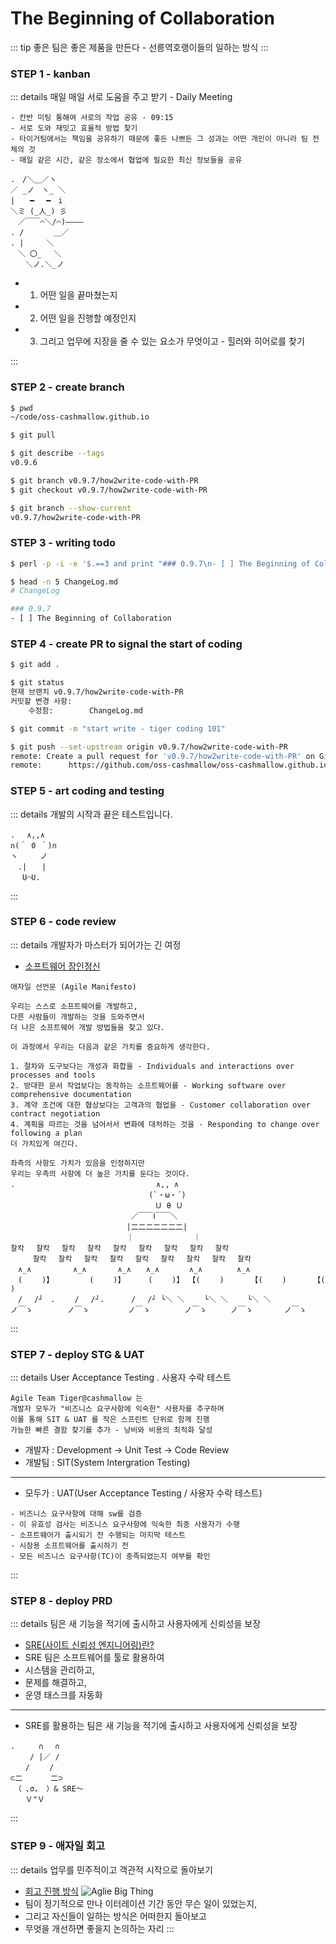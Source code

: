 # The Beginning of Collaboration

::: tip
좋은 팀은 좋은 제품을 만든다 - 선릉역호랭이들의 일하는 방식
:::

### STEP 1 - kanban
::: details 매일 매일 서로 도움을 주고 받기 - Daily Meeting
```
- 칸반 미팅 통해여 서로의 작업 공유 - 09:15
- 서로 도와 재밋고 효율적 방법 찾기
- 타이거팀에서는 책임을 공유하기 때문에 좋든 나쁘든 그 성과는 어떤 개인이 아니라 팀 전체의 것
- 매일 같은 시간, 같은 장소에서 협업에 필요한 최신 정보들을 공유

.　/＼＿／ヽ
／ _ノ　ヽ_ ＼
|　　━　 ━　i
＼ミ (_人_) 彡
　／￣￣⌒＼/⌒)――――
. /　　　　＿／　
. |　　　＼
　＼ 〇_　 ＼
　　＼ノ.＼_ノ

```
- 1. 어떤 일을 끝마쳤는지
- 2. 어떤 일을 진행할 예정인지
- 3. 그리고 업무에 지장을 줄 수 있는 요소가 무엇이고 - 힐러와 히어로를 찾기

:::

### STEP 2 - create branch
``` bash
$ pwd
~/code/oss-cashmallow.github.io

$ git pull

$ git describe --tags
v0.9.6

$ git branch v0.9.7/how2write-code-with-PR
$ git checkout v0.9.7/how2write-code-with-PR

$ git branch --show-current
v0.9.7/how2write-code-with-PR
```

### STEP 3 - writing todo
``` bash
$ perl -p -i -e '$.==3 and print "### 0.9.7\n- [ ] The Beginning of Collaboration\n\n"' ChangeLog.md

$ head -n 5 ChangeLog.md
# ChangeLog

### 0.9.7
- [ ] The Beginning of Collaboration
```

### STEP 4 - create PR to signal the start of coding
``` bash
$ git add .

$ git status
현재 브랜치 v0.9.7/how2write-code-with-PR
커밋할 변경 사항:
	수정함:        ChangeLog.md

$ git commit -m "start write - tiger coding 101"

$ git push --set-upstream origin v0.9.7/how2write-code-with-PR
remote: Create a pull request for 'v0.9.7/how2write-code-with-PR' on GitHub by visiting:
remote:      https://github.com/oss-cashmallow/oss-cashmallow.github.io/pull/new/v0.9.7/how2write-code-with-PR
```

### STEP 5 - art coding and testing
::: details 개발의 시작과 끝은 테스트입니다.
```
.　 ∧,,∧
∩(＾ 0 ＾)∩
ヽ　　　ノ
　.|　　|
　 U⌒U.
```
:::

### STEP 6 - code review
::: details 개발자가 마스터가 되어가는 긴 여정
- [소프트웨어 장인정신](http://guruble.com/%EC%86%8C%ED%94%84%ED%8A%B8%EC%9B%A8%EC%96%B4-%EC%9E%A5%EC%9D%B8%EC%A0%95%EC%8B%A0software-craftsmanship/)
```
애자일 선언문 (Agile Manifesto)

우리는 스스로 소프트웨어를 개발하고, 
다른 사람들이 개발하는 것을 도와주면서
더 나은 소프트웨어 개발 방법들을 찾고 있다.

이 과정에서 우리는 다음과 같은 가치를 중요하게 생각한다.

1. 절차와 도구보다는 개성과 화합을 - Individuals and interactions over processes and tools
2. 방대한 문서 작업보다는 동작하는 소프트웨어를 - Working software over comprehensive documentation
3. 계약 조건에 대한 협상보다는 고객과의 협업을 - Customer collaboration over contract negotiation
4. 계획을 따르는 것을 넘어서서 변화에 대처하는 것을 - Responding to change over following a plan
더 가치있게 여긴다.

좌측의 사항도 가치가 있음을 인정하지만
우리는 우측의 사항에 더 높은 가치를 둔다는 것이다.
.　　　　　　　　　　　　　　　　　　　∧,, ∧
　　　　　　　　　　　　　　　　　　 (`・ω・´)
　　　 　　　　　　　　　　　　 　 　 Ｕ θ Ｕ
　　　　 　　　　　　　　　　　 ／￣￣Ⅰ￣￣＼
　　　　　 　　　　　　　　　　|二二二二二二二|
　　　　　　　　　　　　　　 　｜　　　　　　　　｜
찰칵 　찰칵 　찰칵 　찰칵 　찰칵 　찰칵 　찰칵 　찰칵 　찰칵
　　　찰칵 　찰칵 　찰칵 　찰칵 　찰칵 　찰칵 　찰칵 　찰칵 　찰칵
　∧_∧　　　 　　∧_∧ 　　　 ∧_∧　　∧_∧　　　　∧_∧　　　　 ∧_∧
　(　　 )】 　 　 　(　　 )】　　　 (　　 )】 【(　　 )　　　 【(　　 )　　　 【(　　 )
　/　 /┘　.　 　/　 /┘.　 　　/　 /┘ └＼ ＼　 　└＼ ＼　　 └＼ ＼
ノ￣ゝ　 　　　ノ￣ゝ 　　　 　ノ￣ゝ　 　　　ノ￣ゝ 　　 ノ￣ゝ　 　 　ノ￣ゝ
```
:::

### STEP 7 - deploy STG & UAT
::: details User Acceptance Testing . 사용자 수락 테스트
```
Agile Team Tiger@cashmallow 는
개발자 모두가 "비즈니스 요구사항에 익숙한" 사용자를 추구하며
이를 통해 SIT & UAT 를 작은 스프린트 단위로 함께 진행
가능한 빠른 결함 찾기를 추가 - 낭비와 비용의 최적화 달성
```
- 개발자 : Development -> Unit Test -> Code Review
- 개발팀 : SIT(System Intergration Testing)
---
- 모두가 : UAT(User Acceptance Testing / 사용자 수락 테스트)
```
- 비즈니스 요구사항에 대해 sw를 검증
- 이 유효성 검사는 비즈니스 요구사항에 익숙한 최종 사용자가 수행
- 소프트웨어가 출시되기 전 수행되는 마지막 테스트
- 시장용 소프트웨어를 출시하기 전
- 모든 비즈니스 요구사항(TC)이 충족되었는지 여부를 확인
```
:::

### STEP 8 - deploy PRD
::: details 팀은 새 기능을 적기에 출시하고 사용자에게 신뢰성을 보장
 - [SRE(사이트 신뢰성 엔지니어링)란?](https://www.redhat.com/ko/topics/devops/what-is-sre)
 - SRE 팀은 소프트웨어를 툴로 활용하여 
 - 시스템을 관리하고,
 - 문제를 해결하고,
 - 운영 태스크를 자동화
---
- SRE를 활용하는 팀은 새 기능을 적기에 출시하고 사용자에게 신뢰성을 보장
```
.　 　 ∩　 ∩
　　 / |／ /
　　/ 　　/
⊂二 　 　 二⊃
　（ ､σ， ）& SRE～
　　Ｖ"Ｖ
```
:::

### STEP 9 - 애자일 회고
::: details 업무를 민주적이고 객관적 시작으로 돌아보기
- [회고 진행 방식](https://brunch.co.kr/@sweetsavasana/40)
![Aglie Big Thing](https://i0.wp.com/congruentagile.com/wp-content/uploads/2019/10/122_3.jpeg?fit=800%2C326&ssl=1)
- 팀이 정기적으로 만나 이터레이션 기간 동안 무슨 일이 있었는지, 
- 그리고 자신들이 일하는 방식은 어떠한지 돌아보고
- 무엇을 개선하면 좋을지 논의하는 자리
:::